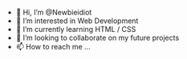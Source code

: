 - 👋 Hi, I’m @Newbieidiot
- 👀 I’m interested in Web Development
- 🌱 I’m currently learning HTML / CSS 
- 💞️ I’m looking to collaborate on my future projects
- 📫 How to reach me ...

<!---
Newbieidiot/Newbieidiot is a ✨ special ✨ repository because its `README.md` (this file) appears on your GitHub profile.
You can click the Preview link to take a look at your changes.
--->
